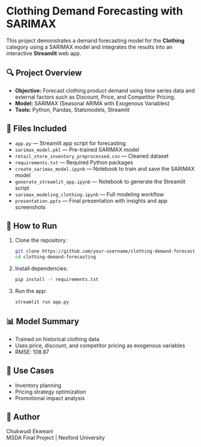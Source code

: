 # Clothing Demand Forecasting with SARIMAX

This project demonstrates a demand forecasting model for the **Clothing** category using a SARIMAX model and integrates the results into an interactive **Streamlit** web app.

## 🔍 Project Overview
- **Objective:** Forecast clothing product demand using time series data and external factors such as Discount, Price, and Competitor Pricing.
- **Model:** SARIMAX (Seasonal ARIMA with Exogenous Variables)
- **Tools:** Python, Pandas, Statsmodels, Streamlit

## 📁 Files Included
- `app.py` — Streamlit app script for forecasting
- `sarimax_model.pkl` — Pre-trained SARIMAX model
- `retail_store_inventory_preprocessed.csv` — Cleaned dataset
- `requirements.txt` — Required Python packages
- `create_sarimax_model.ipynb` — Notebook to train and save the SARIMAX model
- `generate_streamlit_app.ipynb` — Notebook to generate the Streamlit script
- `sarimax_modeling_clothing.ipynb` — Full modeling workflow
- `presentation.pptx` — Final presentation with insights and app screenshots

## 🚀 How to Run
1. Clone the repository:
   ```bash
   git clone https://github.com/your-username/clothing-demand-forecasting.git
   cd clothing-demand-forecasting
   ```

2. Install dependencies:
   ```bash
   pip install -r requirements.txt
   ```

3. Run the app:
   ```bash
   streamlit run app.py
   ```

## 📊 Model Summary
- Trained on historical clothing data
- Uses price, discount, and competitor pricing as exogenous variables
- RMSE: 108.87

## 🎯 Use Cases
- Inventory planning
- Pricing strategy optimization
- Promotional impact analysis

## 📌 Author
Chukwudi Ekweani  
MSDA Final Project | Nexford University